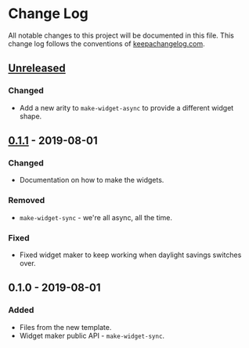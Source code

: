 # Change Log
All notable changes to this project will be documented in this file. This change log follows the conventions of [keepachangelog.com](http://keepachangelog.com/).

## [Unreleased]
### Changed
- Add a new arity to `make-widget-async` to provide a different widget shape.

## [0.1.1] - 2019-08-01
### Changed
- Documentation on how to make the widgets.

### Removed
- `make-widget-sync` - we're all async, all the time.

### Fixed
- Fixed widget maker to keep working when daylight savings switches over.

## 0.1.0 - 2019-08-01
### Added
- Files from the new template.
- Widget maker public API - `make-widget-sync`.

[Unreleased]: https://github.com/your-name/mmo-button/compare/0.1.1...HEAD
[0.1.1]: https://github.com/your-name/mmo-button/compare/0.1.0...0.1.1
